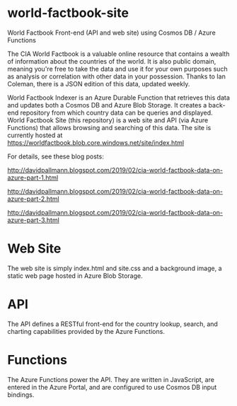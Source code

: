# world-factbook-site
World Factbook Front-end (API and web site) using Cosmos DB / Azure Functions

The CIA World Factbook is a valuable online resource that contains a wealth of information about the countries of the world. It is also public domain, meaning you're free to take the data and use it for your own purposes such as analysis or correlation with other data in your possession. Thanks to Ian Coleman, there is a JSON edition of this data, updated weekly.

World Factbook Indexer is an Azure Durable Function that retrieves this data and updates both a Cosmos DB and Azure Blob Storage. It creates a back-end repository from which country data can be queries and displayed.
World Factbook Site (this repository) is a web site and API (via Azure Functions) that allows browsing and searching of this data.
The site is currently hosted at https://worldfactbook.blob.core.windows.net/site/index.html

For details, see these blog posts:

http://davidpallmann.blogspot.com/2019/02/cia-world-factbook-data-on-azure-part-1.html

http://davidpallmann.blogspot.com/2019/02/cia-world-factbook-data-on-azure-part-2.html

http://davidpallmann.blogspot.com/2019/02/cia-world-factbook-data-on-azure-part-3.html

# Web Site
The web site is simply index.html and site.css and a background image, a static web page hosted in Azure Blob Storage.

# API
The API defines a RESTful front-end for the country lookup, search, and charting capabilities provided by the Azure Functions.

# Functions
The Azure Functions power the API. They are written in JavaScript, are entered in the Azure Portal, and are configured to use Cosmos DB input bindings.

